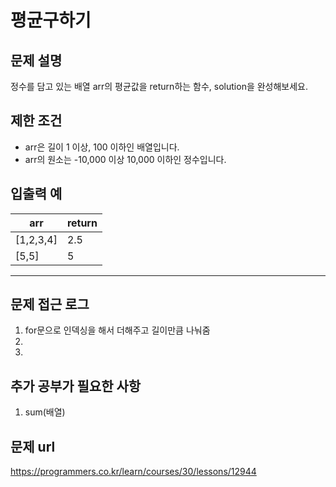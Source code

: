 
   
# 평균구하기

## 문제 설명

정수를 담고 있는 배열 arr의 평균값을 return하는 함수, solution을 완성해보세요.

## 제한 조건

- arr은 길이 1 이상, 100 이하인 배열입니다.
- arr의 원소는 -10,000 이상 10,000 이하인 정수입니다.
## 입출력 예

|arr|return|
|----|----|
|[1,2,3,4]|2.5|
|[5,5]|5|
----

## 문제 접근 로그
1. for문으로 인덱싱을 해서 더해주고 길이만큼 나눠줌
2. 
3. 

## 추가 공부가 필요한 사항
1. sum(배열)

## 문제 url
https://programmers.co.kr/learn/courses/30/lessons/12944